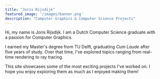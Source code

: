 ```yaml
---
title: "Joris Rijsdijk"
featured_image: '/images/banner.png'
description: "Computer Graphics & Computer Science Projects"
---
```


Hi, my name is Joris Rijsdijk. I am a Dutch Computer Science graduate with a passion for Computer Graphics.

I earned my Master's degree from TU Delft, graduating *Cum Laude* after five years of study. Over that time, I've explored topics ranging from real-time rendering to ray tracing.

This site showcases some of the most exciting projects I've worked on. I hope you enjoy exploring them as much as I enjoyed making them!
